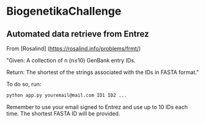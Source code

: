 # BiogenetikaChallenge
## Automated data retrieve from Entrez

From [Rosalind] (https://rosalind.info/problems/frmt/)

"Given: A collection of n (n≤10) GenBank entry IDs.

Return: The shortest of the strings associated with the IDs in FASTA format."

To do so, run:
```bash
python app.py youremail@mail.com ID1 ID2 ...
```
Remember to use your email signed to Entrez and use up to 10 IDs each time. The shortest FASTA ID will be provided.